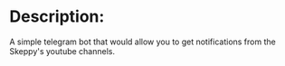 # Description:
A simple telegram bot that would allow you to get notifications from the Skeppy's youtube channels.